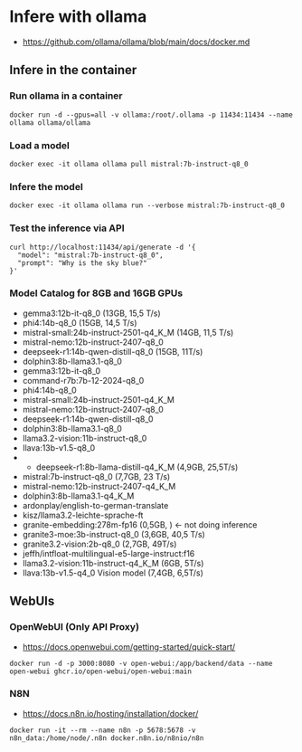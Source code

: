 # Infere with ollama

* https://github.com/ollama/ollama/blob/main/docs/docker.md

## Infere in the container

### Run ollama in a container

```
docker run -d --gpus=all -v ollama:/root/.ollama -p 11434:11434 --name ollama ollama/ollama
```

### Load a model

```
docker exec -it ollama ollama pull mistral:7b-instruct-q8_0
```

### Infere the model

```
docker exec -it ollama ollama run --verbose mistral:7b-instruct-q8_0
```

### Test the inference via API

```
curl http://localhost:11434/api/generate -d '{
  "model": "mistral:7b-instruct-q8_0",
  "prompt": "Why is the sky blue?"
}'
```

### Model Catalog for 8GB and 16GB GPUs

* gemma3:12b-it-q8_0 (13GB, 15,5 T/s)
* phi4:14b-q8_0 (15GB, 14,5 T/s)
* mistral-small:24b-instruct-2501-q4_K_M (14GB, 11,5 T/s)
* mistral-nemo:12b-instruct-2407-q8_0
* deepseek-r1:14b-qwen-distill-q8_0 (15GB, 11T/s)
* dolphin3:8b-llama3.1-q8_0
* gemma3:12b-it-q8_0
* command-r7b:7b-12-2024-q8_0
* phi4:14b-q8_0
* mistral-small:24b-instruct-2501-q4_K_M
* mistral-nemo:12b-instruct-2407-q8_0
* deepseek-r1:14b-qwen-distill-q8_0
* dolphin3:8b-llama3.1-q8_0
* llama3.2-vision:11b-instruct-q8_0
* llava:13b-v1.5-q8_0
* * deepseek-r1:8b-llama-distill-q4_K_M (4,9GB, 25,5T/s)
* mistral:7b-instruct-q8_0 (7,7GB, 23 T/s)
* mistral-nemo:12b-instruct-2407-q4_K_M
* dolphin3:8b-llama3.1-q4_K_M
* ardonplay/english-to-german-translate
* kisz/llama3.2-leichte-sprache-ft
* granite-embedding:278m-fp16 (0,5GB, ) <- not doing inference
* granite3-moe:3b-instruct-q8_0 (3,6GB, 40,5 T/s)
* granite3.2-vision:2b-q8_0 (2,7GB, 49T/s)
* jeffh/intfloat-multilingual-e5-large-instruct:f16
* llama3.2-vision:11b-instruct-q4_K_M (6GB, 5T/s)
* llava:13b-v1.5-q4_0 Vision model (7,4GB, 6,5T/s)

## WebUIs

### OpenWebUI (Only API Proxy)

* https://docs.openwebui.com/getting-started/quick-start/

```
docker run -d -p 3000:8080 -v open-webui:/app/backend/data --name open-webui ghcr.io/open-webui/open-webui:main
```

### N8N

* https://docs.n8n.io/hosting/installation/docker/

```
docker run -it --rm --name n8n -p 5678:5678 -v n8n_data:/home/node/.n8n docker.n8n.io/n8nio/n8n
```
